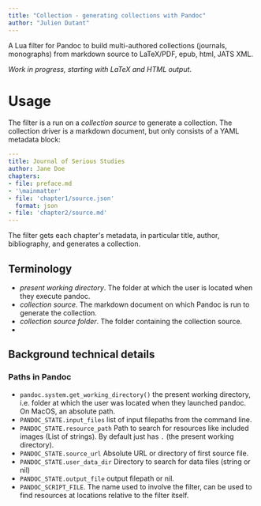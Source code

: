```yaml
---
title: "Collection - generating collections with Pandoc"
author: "Julien Dutant"
---
```


A Lua filter for Pandoc to build multi-authored collections
(journals, monographs) from markdown source to LaTeX/PDF, epub, html,
JATS XML.

*Work in progress, starting with LaTeX and HTML output*.

# Usage

The filter is a run on a *collection source* to generate a collection.
The collection driver is a markdown document, but only consists of a
YAML metadata block:

```yaml
---
title: Journal of Serious Studies 
author: Jane Doe 
chapters:
- file: preface.md
- '\mainmatter'
- file: 'chapter1/source.json'
  format: json
- file: 'chapter2/source.md'
---
```

The filter gets each chapter's metadata, in particular title, author,
bibliography, and generates a collection. 

## Terminology

* *present working directory*. The folder at which the user is located
   when they execute pandoc. 
* *collection source*. The markdown document on which Pandoc is run to
   generate the collection.
* *collection source folder*. The folder containing the collection
   source.
*  

## Background technical details

### Paths in Pandoc

* `pandoc.system.get_working_directory()` the present working
  directory, i.e. folder at which the user was located when they
  launched pandoc. On MacOS, an absolute path.
* `PANDOC_STATE.input_files` list of input filepaths from the command
  line.
* `PANDOC_STATE.resource_path` Path to search for resources like included images (List of strings). By default just has `.` (the present working directory).
* `PANDOC_STATE.source_url` Absolute URL or directory of first source file.
* `PANDOC_STATE.user_data_dir` Directory to search for data files (string or nil)
* `PANDOC_STATE.output_file` output filepath or nil. 
* `PANDOC_SCRIPT_FILE`. The name used to involve the filter, can be used
  to find resources at locations relative to the filter itself.

 
